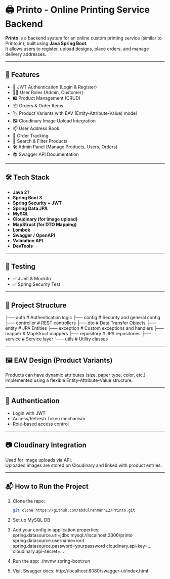 # 🖨️ Printo - Online Printing Service Backend

**Printo** is a backend system for an online custom printing service (similar to Printo.in), built using **Java Spring Boot**.  
It allows users to register, upload designs, place orders, and manage delivery addresses.

---

## 🚀 Features

- 🔐 JWT Authentication (Login & Register)
- 🧑‍💼 User Roles (Admin, Customer)
- 🛍️ Product Management (CRUD)
- 📦 Orders & Order Items
- 🏷️ Product Variants with EAV (Entity-Attribute-Value) model
- 🖼️ Cloudinary Image Upload Integration
- 📫 User Address Book
- 📄 Order Tracking
- 🔎 Search & Filter Products
- 🛠️ Admin Panel (Manage Products, Users, Orders)
- 📚 Swagger API Documentation

---

## 🛠️ Tech Stack

- **Java 21**
- **Spring Boot 3**
- **Spring Security + JWT**
- **Spring Data JPA**
- **MySQL**
- **Cloudinary (for image upload)**
- **MapStruct (for DTO Mapping)**
- **Lombok**
- **Swagger / OpenAPI**
- **Validation API**
- **DevTools**

---

## 🧪 Testing

- ✅ JUnit & Mockito
- ✅ Spring Security Test

---

## 🔧 Project Structure

├── auth # Authentication logic
├── config # Security and general config
├── controller # REST controllers
├── dto # Data Transfer Objects
├── entity # JPA Entities
├── exception # Custom exceptions and handlers
├── mapper # MapStruct mappers
├── repository # JPA repositories
├── service # Service layer
└── utils # Utility classes


---

## 🖼️ EAV Design (Product Variants)

Products can have dynamic attributes (size, paper type, color, etc.)  
Implemented using a flexible Entity-Attribute-Value structure.

---

## 🔐 Authentication

- Login with JWT
- Access/Refresh Token mechanism
- Role-based access control

---

## 📷 Cloudinary Integration

Used for image uploads via API.  
Uploaded images are stored on Cloudinary and linked with product entries.

---

## 📬 How to Run the Project

1. Clone the repo:
   ```bash
   git clone https://github.com/abdulrahmann12/Printo.git
2. Set up MySQL DB

3. Add your config in application.properties:
  spring.datasource.url=jdbc:mysql://localhost:3306/printo
  spring.datasource.username=root
  spring.datasource.password=yourpassword
  cloudinary.api-key=...
  cloudinary.api-secret=...

4. Run the app:
   ./mvnw spring-boot:run

5. Visit Swagger docs:
     http://localhost:8080/swagger-ui/index.html

